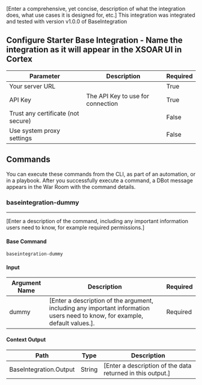 [Enter a comprehensive, yet concise, description of what the integration does, what use cases it is designed for, etc.]
This integration was integrated and tested with version v1.0.0 of BaseIntegration

## Configure Starter Base Integration - Name the integration as it will appear in the XSOAR UI in Cortex


| **Parameter** | **Description** | **Required** |
| --- | --- | --- |
| Your server URL |  | True |
| API Key | The API Key to use for connection | True |
| Trust any certificate (not secure) |  | False |
| Use system proxy settings |  | False |

## Commands

You can execute these commands from the CLI, as part of an automation, or in a playbook.
After you successfully execute a command, a DBot message appears in the War Room with the command details.

### baseintegration-dummy

***
[Enter a description of the command, including any important information users need to know, for example required permissions.]


#### Base Command

`baseintegration-dummy`

#### Input

| **Argument Name** | **Description** | **Required** |
| --- | --- | --- |
| dummy | [Enter a description of the argument, including any important information users need to know, for example, default values.]. | Required | 


#### Context Output

| **Path** | **Type** | **Description** |
| --- | --- | --- |
| BaseIntegration.Output | String | \[Enter a description of the data returned in this output.\] | 